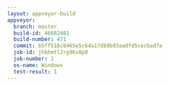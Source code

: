 ```yaml
---
layout: appveyor-build
appveyor:
  branch: master
  build-id: 46682461
  build-number: 471
  commit: b5ff516c6465e5c64a17db9b93aadfd5cecbad7a
  job-id: jhbhmtl2rg96v8p0
  job-number: 1
  os-name: Windows
  test-result: 1
---
```

